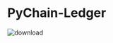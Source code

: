 # PyChain-Ledger

![download](https://github.com/shahp630/PyChain-Ledger/assets/133065460/1cb14414-f736-4004-b2a4-b60be7038638)
